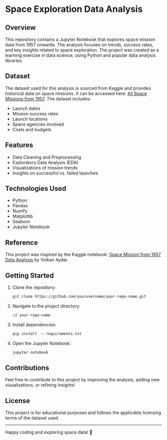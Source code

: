 # Space Exploration Data Analysis

## Overview
This repository contains a Jupyter Notebook that explores space mission data from 1957 onwards. The analysis focuses on trends, success rates, and key insights related to space exploration. The project was created as a learning exercise in data science, using Python and popular data analysis libraries.

## Dataset
The dataset used for this analysis is sourced from Kaggle and provides historical data on space missions. It can be accessed here: [All Space Missions from 1957](https://www.kaggle.com/datasets/agirlcoding/all-space-missions-from-1957). The dataset includes:
- Launch dates
- Mission success rates
- Launch locations
- Space agencies involved
- Costs and budgets

## Features
- Data Cleaning and Preprocessing
- Exploratory Data Analysis (EDA)
- Visualizations of mission trends
- Insights on successful vs. failed launches

## Technologies Used
- Python
- Pandas
- NumPy
- Matplotlib
- Seaborn
- Jupyter Notebook

## Reference
This project was inspired by the Kaggle notebook: [Space Mission from 1957 Data Analysis](https://www.kaggle.com/code/volkanaydar/space-mission-from-1957-data-analysis-final) by Volkan Aydar.

## Getting Started
1. Clone the repository:
   ```sh
   git clone https://github.com/yourusername/your-repo-name.git
   ```
2. Navigate to the project directory:
   ```sh
   cd your-repo-name
   ```
3. Install dependencies:
   ```sh
   pip install -r requirements.txt
   ```
4. Open the Jupyter Notebook:
   ```sh
   jupyter notebook
   ```

## Contributions
Feel free to contribute to this project by improving the analysis, adding new visualizations, or refining insights!

## License
This project is for educational purposes and follows the applicable licensing terms of the dataset used.

---
Happy coding and exploring space data! 🚀
